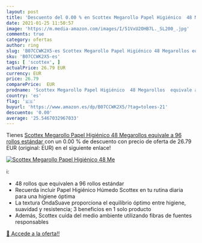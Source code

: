 ```yaml
---
layout: post
title: 'Descuento del 0.00 % en Scottex Megarollo Papel Higiénico  48 Me'
date: 2021-01-25 11:50:57
image: 'https://m.media-amazon.com/images/I/51VxU2OHB7L._SL200_.jpg'
comments: true
category: ofertas
author: ring
slug: 'B07CCWK2X5-es Scottex Megarollo Papel Higiénico 48 Megarollos equivale a...'
sku: 'B07CCWK2X5-es'
tags: [ 'scottex', ]
actualPrice: 26.79 EUR
currency: EUR
price: 26.79
comparePrice:  EUR
prodname: 'Scottex Megarollo Papel Higiénico  48 Megarollos  equivale a 96 rollos estándar '
country: 'es'
flag: '🇪🇸'
buyurl: 'https://www.amazon.es/dp/B07CCWK2X5/?tag=tolees-21'
descuento: '0.00'
average: '25.5467032967033'
---
```


Tienes [Scottex Megarollo Papel Higiénico  48 Megarollos  equivale a 96 rollos estándar ](https://www.amazon.es/dp/B07CCWK2X5/?tag=tolees-21) con un 0.00 % de descuento con precio de oferta de 26.79 EUR (original:  EUR) en el siguiente enlace!

[![Scottex Megarollo Papel Higiénico  48 Me](https://m.media-amazon.com/images/I/51VxU2OHB7L._SL200_.jpg)](https://www.amazon.es/dp/B07CCWK2X5/?tag=tolees-21)

ℹ️:

- 48 rollos que equivalen a 96 rollos estándar
- Recuerda incluir Papel Higiénico Húmedo Scottex en tu rutina diaria para una higiene óptima
- La textura OndaSuave proporciona el equilibrio óptimo entre higiene, suavidad y resistencia; 3 beneficios en 1 solo producto
- Además, Scottex cuida del medio ambiente utilizando fibras de fuentes responsables

[🛒 Accede a la oferta!!](https://www.amazon.es/dp/B07CCWK2X5/?tag=tolees-21)
